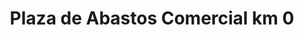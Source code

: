 ---
title: "Plaza de Abastos Comercial km 0"
url: /huercal-overa/plaza-de-abastos-comercial-km-0/
shop: comodidad
---